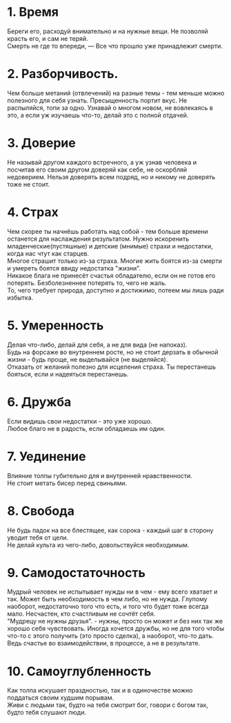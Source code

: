 # 1. Время
Береги его, расходуй внимательно и на нужные вещи. Не позволяй красть его, и сам не теряй.  
Смерть не где то впереди, — Все что прошло уже принадлежит смерти.
# 2. **Разборчивость**.
Чем больше метаний (отвлечений) на разные темы - тем меньше можно полезного для себя узнать.   Пресыщенность портит вкус. Не распыляйся, топи за одно. Узнавай о многом новом, не вовлекаясь в это, а если уж изучаешь что-то, делай это с полной отдачей.
# 3. Доверие
Не называй другом каждого встречного, а уж узнав человека и посчитав его своим другом доверяй как себе, не оскорбляй недоверием. Нельзя доверять всем подряд, но и никому не доверять тоже не стоит.
# 4. Страх
Чем скорее ты начнёшь работать над собой - тем больше времени останется для наслаждения результатом. Нужно искоренить младенческие(пустяшные) и детские (мнимые) страхи и недостатки, когда нас чтут как старцев.  
Многое страшит только из-за страха. Многие жить боятся из-за смерти и умереть боятся ввиду недостатка "жизни".  
Никакое блага не принесёт счастья обладателю, если он не готов его потерять. Безболезненнее потерять то, чего не жаль.  
То, чего требует природа, доступно и достижимо, потеем мы лишь ради избытка.
# 5. Умеренность
Делая что-либо, делай для себя, а не для вида (не напоказ).  
Будь на форсаже во внутреннем росте, но не стоит дерзать в обычной жизни - будь проще, не выделывайся (не выделяйся).  
Отказать от желаний полезно для исцеления страха. Ты перестанешь бояться, если и надеяться перестанешь.
# 6. Дружба
Если видишь свои недостатки - это уже хорошо.  
Любое благо не в радость, если обладаешь им один.
# 7.  Уединение 
Влияние толпы губительно для и внутренней нравственности.  
Не стоит метать бисер перед свиньями.
# 8. Свобода
Не будь падок на все блестящее, как  сорока - каждый шаг в сторону уводит тебя от цели.  
Не делай культа из чего-либо, довольствуйся необходимым.
# 9. Самодостаточность
Мудрый человек не испытывает нужды ни в чем - ему всего хватает и так. Может быть необходимость в чем либо, но не нужда. Глупому наоборот, недостаточно того что есть, и того что будет тоже всегда мало. Несчастен, кто счастливым не сочтёт себя.  
"Мудрецу не нужны друзья". - нужны, просто он может и без них так же хорошо себя чувствовать. Иногда хочется дружбы, но не для того чтобы что-то с этого получить (это просто сделка), а наоборот, что-то дать. Ведь счастье во взаимодействии, в процессе, а не в результате. 
# 10. Самоуглубленность
Как толпа искушает праздностью, так и в одиночестве можно поддаться своим худшим порывам.  
Живи с людьми так, будто на тебя смотрит бог, говори с богом так, будто тебя слушают люди.